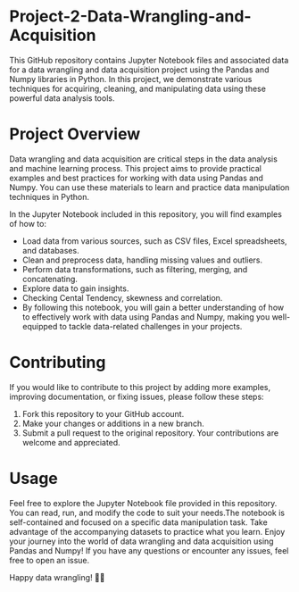# Project-2-Data-Wrangling-and-Acquisition
This GitHub repository contains Jupyter Notebook files and associated data for a data wrangling and data acquisition project using the Pandas and Numpy libraries in Python. In this project, we demonstrate various techniques for acquiring, cleaning, and manipulating data using these powerful data analysis tools.

# Project Overview
Data wrangling and data acquisition are critical steps in the data analysis and machine learning process. This project aims to provide practical examples and best practices for working with data using Pandas and Numpy. You can use these materials to learn and practice data manipulation techniques in Python.

In the Jupyter Notebook included in this repository, you will find examples of how to:

* Load data from various sources, such as CSV files, Excel spreadsheets, and databases.
* Clean and preprocess data, handling missing values and outliers.
* Perform data transformations, such as filtering, merging, and concatenating.
* Explore data to gain insights.
* Checking Cental Tendency, skewness and correlation.
* By following this notebook, you will gain a better understanding of how to effectively work with data using Pandas and Numpy, making you well-equipped to tackle 
  data-related challenges in your projects.

# Contributing
If you would like to contribute to this project by adding more examples, improving documentation, or fixing issues, please follow these steps:

1. Fork this repository to your GitHub account.
2. Make your changes or additions in a new branch.
3. Submit a pull request to the original repository. Your contributions are welcome and appreciated.

# Usage
Feel free to explore the Jupyter Notebook file provided in this repository. You can read, run, and modify the code to suit your needs.The notebook is self-contained and focused on a specific data manipulation task. Take advantage of the accompanying datasets to practice what you learn. Enjoy your journey into the world of data wrangling and data acquisition using Pandas and Numpy! If you have any questions or encounter any issues, feel free to open an issue.

Happy data wrangling! 🐼💡
